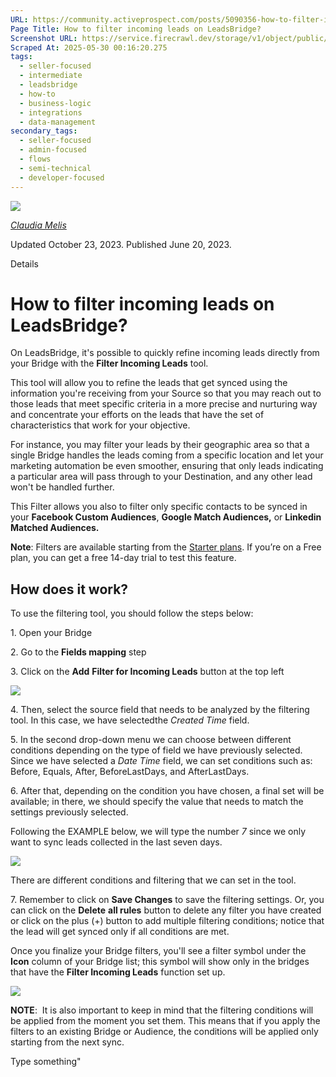 ```yaml
---
URL: https://community.activeprospect.com/posts/5090356-how-to-filter-incoming-leads-on-leadsbridge
Page Title: How to filter incoming leads on LeadsBridge?
Screenshot URL: https://service.firecrawl.dev/storage/v1/object/public/media/screenshot-674c6852-db5d-4498-8e63-2184a563c431.png
Scraped At: 2025-05-30 00:16:20.275
tags:
  - seller-focused
  - intermediate
  - leadsbridge
  - how-to
  - business-logic
  - integrations
  - data-management
secondary_tags:
  - seller-focused
  - admin-focused
  - flows
  - semi-technical
  - developer-focused
---
```


[![](https://content2.bloomfire.com/avatars/users/1451136/thumb/thumbnail.png?f=1623686660&Expires=1748567763&Signature=UBNSslGLM1FqjguGtJJriNdu5W1L1c43ZIGiGcfN2STml6Ul4gIlVOF7WaqYTskfjKyvVtcm2Acfju0AON0ryhslrbSkV4QwT9Q1VYPCStySO-cHqnwUiuGSxQMgN24ELmpCoznNdb-15lWZOhW3mNsJhk1B9Ltr478mvGtTvfGmwVCXaasStQMChwn2RMh96mf3NJ9Zl0t-HiPSN2vfzLug8AWSpYXm~KtEEkmw8g-lbsnN6QlGDU7iFuwYZN~N-htRIhXkfUEjlWj9lwrvRkx7ShqZnxk3kdtXLD1zWODvOlwkjwgIJ-mRkho0hHtb4frZWy0wfHMg3UK28PIyBQ__&Key-Pair-Id=APKAIDFCFZ2UHE5LPIUA)](https://community.activeprospect.com/memberships/8017840-claudia-melis)

[_Claudia Melis_](https://community.activeprospect.com/memberships/8017840-claudia-melis)

Updated October 23, 2023. Published June 20, 2023.

Details

# How to filter incoming leads on LeadsBridge?

On LeadsBridge, it's possible to quickly refine incoming leads directly from your Bridge with the **Filter Incoming Leads** tool.

This tool will allow you to refine the leads that get synced using the information you're receiving from your Source so that you may reach out to those leads that meet specific criteria in a more precise and nurturing way and concentrate your efforts on the leads that have the set of characteristics that work for your objective.

For instance, you may filter your leads by their geographic area so that a single Bridge handles the leads coming from a specific location and let your marketing automation be even smoother, ensuring that only leads indicating a particular area will pass through to your Destination, and any other lead won't be handled further.

This Filter allows you also to filter only specific contacts to be synced in your **Facebook Custom Audiences**, **Google Match Audiences,** or **Linkedin Matched Audiences.**

**Note**: Filters are available starting from the [Starter plans](https://community.activeprospect.com/posts/5039672-how-do-i-choose-the-right-leadsbridge-plan-for-me). If you’re on a Free plan, you can get a free 14-day trial to test this feature.

## How does it work?

To use the filtering tool, you should follow the steps below:

1\. Open your Bridge

2. Go to the **Fields mapping** step

3\. Click on the **Add** **Filter for Incoming Leads** button at the top left

![](https://content1.bloomfire.com/thumbnails/contents/003/779/311/original.png?f=1688478189&Expires=1748567773&Signature=BQKoo9Gk-eA6nmXzfT8lZtgsyAyiryLuDreqMf6k~AQMniU1wcLFew5r1LWIkzGVBqENGXGAqtEEGSr~TseT5sD5Fap91JNxP8hVHDNTQbWN~WUw8rc2PKCclCtL1j7Z-BN2cI~BVyjvXtIxInjtiF1kYOAxsaac5XrQaHESmNG5pz2xHSmelC-aaAucR88pPZn5Mv0vvJRb5Zh2Wdk-IEK9PA-8c5SGHeIBUusDZM7JT3BRgtZS~GbijcfT8VcRXEhGt5~joM2LtsAB44HNvcNhXXuM3E7IOcmkA~5ZpS2t7jynhFgK5CaVsZ5lDdp2M0pF0vTeJL4E9pJqdA-zVw__&Key-Pair-Id=APKAIDFCFZ2UHE5LPIUA)

4\. Then, select the source field that needs to be analyzed by the filtering tool. In this case, we have selectedthe _Created Time_ field.

5\. In the second drop-down menu we can choose between different conditions depending on the type of field we have previously selected. Since we have selected a _Date Time_ field, we can set conditions such as: Before, Equals, After, BeforeLastDays, and AfterLastDays.

6\. After that, depending on the condition you have chosen, a final set will be available; in there, we should specify the value that needs to match the settings previously selected.

Following the EXAMPLE below, we will type the number _7_ since we only want to sync leads collected in the last seven days.

![](https://content2.bloomfire.com/thumbnails/contents/003/853/650/original.png?f=1692373228&Expires=1748567773&Signature=nYptbxJgCzsn8CiUcdHS3ZoYyY3skpqFlE5HkCgbz0w5wa8daFVxRSjH99mzt40i0TKbw8OJ9l5qxX2AaZv1I2j2OeFk0bMKyYCvETZzERSCnBngqohMWqbKauWQHRBonqIyf2gv1dofKxWDYL9zmz7Fnbhz-TlxoH8YybFGOAH6l-D7Tn5nRY0h7vagnKejk-rd7m8Ykg-Prr597h5Ww8RblMNyDgafuBsL3vc1Up0tlJEmb-SC-bD0Go8GG9vcBGF0Tuja9DjgEIaCU-z8-y2ZwYfAWtlUrG-iCc5vRQWTCNlsRcKCvDiv~NYU38J4JiLpwj8IXAYh~hLy1zCIQA__&Key-Pair-Id=APKAIDFCFZ2UHE5LPIUA)

There are different conditions and filtering that we can set in the tool.

7\. Remember to click on **Save Changes** to save the filtering settings. Or, you can click on the **Delete** **all rules** button to delete any filter you have created or click on the plus (+) button to add multiple filtering conditions; notice that the lead will get synced only if all conditions are met.

Once you finalize your Bridge filters, you'll see a filter symbol under the **Icon** column of your Bridge list; this symbol will show only in the bridges that have the **Filter Incoming Leads** function set up.

![](https://content3.bloomfire.com/thumbnails/contents/003/766/857/original.png?f=1687468592&Expires=1748567773&Signature=pB3lJVxK4psf98MUr4Gh04CK92hEXZ5lXWNl-~gFDg2za6jfDL65I~N8~cCuBTBTSq9XyFUEtWYTppr4o-zkK6gZ7XaRrY7MG-l51iV8a3YVJLPst9kmJYvI6Xepa5ItPDOBzfDuJAUIpZPR-DAqwrXhcTUPfd3ZUNeSLM9KPdqvkwRlSUCqHA8uR~vfP0vCE7thvM3Zl1NEiQ22gvgoz6fO221HCDeJCfGCzfp8Vw9a89Z1334Emv3MuNwMpWbwOMBREiJbTnekXufQ8zqPjDVWkX6fDoo0lu7DhyWvAb7hkYBWbhABqK3n5sWqIL2ggMSK9h5QEWoDRbAHsKoKKg__&Key-Pair-Id=APKAIDFCFZ2UHE5LPIUA)

**NOTE**:  It is also important to keep in mind that the filtering conditions will be applied from the moment you set them. This means that if you apply the filters to an existing Bridge or Audience, the conditions will be applied only starting from the next sync.

Type something"

